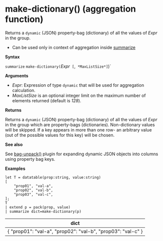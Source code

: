 # make-dictionary() (aggregation function)

Returns a `dynamic` (JSON) property-bag (dictionary) of all the values of *Expr* in the group.

* Can be used only in context of aggregation inside [summarize](summarizeoperator.md)

**Syntax**

`summarize` `make-dictionary(`*Expr*` [`,` *MaxListSize*]`)`

**Arguments**

* *Expr*: Expression of type `dynamic` that will be used for aggregation calculation.
* *MaxListSize* is an optional integer limit on the maximum number of elements returned (default is *128*).

**Returns**

Returns a `dynamic` (JSON) property-bag (dictionary) of all the values of *Expr* in the group which are property-bags (dictionaries).
Non-dictionary values will be skipped.
If a key appears in more than one row- an arbitrary value (out of the possible values for this key) will be chosen.

**See also**

See [bag-unpack()](/queryLanguage/bag-unpackplugin.md) plugin for expanding dynamic JSON objects into columns using property bag keys. 

**Examples**

```kusto
let T = datatable(prop:string, value:string)
[
    "prop01", "val-a",
    "prop02", "val-b",
    "prop03", "val-c",
];
T
| extend p = pack(prop, value)
| summarize dict=make-dictionary(p)

```

|dict|
|----|
|{ "prop01": "val-a", "prop02": "val-b", "prop03": "val-c" } |


